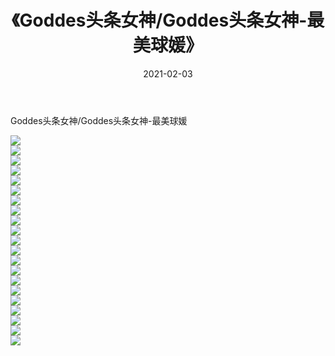 ﻿---
layout: post
title:  《Goddes头条女神/Goddes头条女神-最美球媛》
date:   2021-02-03
img: http://pic.660000.xyz/1:/网络美图/2021/Goddes头条女神/Goddes头条女神-最美球媛/000.jpg
categories: [美女, 清纯, 唯美]
---

Goddes头条女神/Goddes头条女神-最美球媛

 ![](http://pic.660000.xyz/1:/网络美图/2021/Goddes头条女神/Goddes头条女神-最美球媛/001.jpg) <br>![](http://pic.660000.xyz/1:/网络美图/2021/Goddes头条女神/Goddes头条女神-最美球媛/002.jpg) <br>![](http://pic.660000.xyz/1:/网络美图/2021/Goddes头条女神/Goddes头条女神-最美球媛/003.jpg) <br>![](http://pic.660000.xyz/1:/网络美图/2021/Goddes头条女神/Goddes头条女神-最美球媛/004.jpg) <br>![](http://pic.660000.xyz/1:/网络美图/2021/Goddes头条女神/Goddes头条女神-最美球媛/005.jpg) <br>![](http://pic.660000.xyz/1:/网络美图/2021/Goddes头条女神/Goddes头条女神-最美球媛/006.jpg) <br>![](http://pic.660000.xyz/1:/网络美图/2021/Goddes头条女神/Goddes头条女神-最美球媛/007.jpg) <br>![](http://pic.660000.xyz/1:/网络美图/2021/Goddes头条女神/Goddes头条女神-最美球媛/008.jpg) <br>![](http://pic.660000.xyz/1:/网络美图/2021/Goddes头条女神/Goddes头条女神-最美球媛/009.jpg) <br>![](http://pic.660000.xyz/1:/网络美图/2021/Goddes头条女神/Goddes头条女神-最美球媛/010.jpg) <br>![](http://pic.660000.xyz/1:/网络美图/2021/Goddes头条女神/Goddes头条女神-最美球媛/011.jpg) <br>![](http://pic.660000.xyz/1:/网络美图/2021/Goddes头条女神/Goddes头条女神-最美球媛/012.jpg) <br>![](http://pic.660000.xyz/1:/网络美图/2021/Goddes头条女神/Goddes头条女神-最美球媛/013.jpg) <br>![](http://pic.660000.xyz/1:/网络美图/2021/Goddes头条女神/Goddes头条女神-最美球媛/014.jpg) <br>![](http://pic.660000.xyz/1:/网络美图/2021/Goddes头条女神/Goddes头条女神-最美球媛/015.jpg) <br>![](http://pic.660000.xyz/1:/网络美图/2021/Goddes头条女神/Goddes头条女神-最美球媛/016.jpg) <br>![](http://pic.660000.xyz/1:/网络美图/2021/Goddes头条女神/Goddes头条女神-最美球媛/017.jpg) <br>![](http://pic.660000.xyz/1:/网络美图/2021/Goddes头条女神/Goddes头条女神-最美球媛/018.jpg) <br>![](http://pic.660000.xyz/1:/网络美图/2021/Goddes头条女神/Goddes头条女神-最美球媛/019.jpg) <br>![](http://pic.660000.xyz/1:/网络美图/2021/Goddes头条女神/Goddes头条女神-最美球媛/020.jpg) <br>![](http://pic.660000.xyz/1:/网络美图/2021/Goddes头条女神/Goddes头条女神-最美球媛/021.jpg) <br>